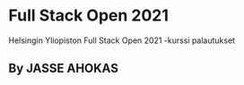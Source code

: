 # Full Stack Open 2021
Helsingin Yliopiston Full Stack Open 2021 -kurssi palautukset
## By JASSE AHOKAS
